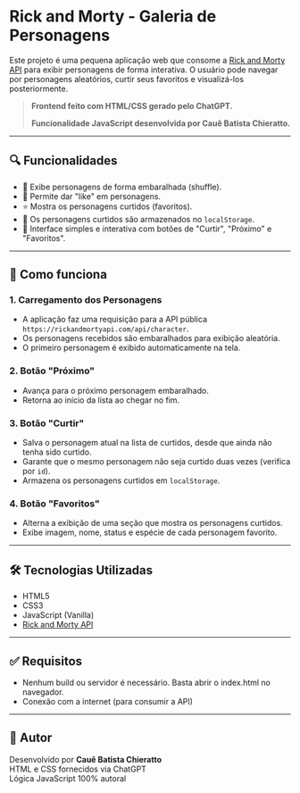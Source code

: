 # Rick and Morty - Galeria de Personagens

Este projeto é uma pequena aplicação web que consome a [Rick and Morty API](https://rickandmortyapi.com/) para exibir personagens de forma interativa. O usuário pode navegar por personagens aleatórios, curtir seus favoritos e visualizá-los posteriormente.

> **Frontend feito com HTML/CSS gerado pelo ChatGPT.**
>
> **Funcionalidade JavaScript desenvolvida por Cauê Batista Chieratto.**

---

## 🔍 Funcionalidades

- 🔄 Exibe personagens de forma embaralhada (shuffle).
- 💚 Permite dar "like" em personagens.
- ⭐ Mostra os personagens curtidos (favoritos).
- 💾 Os personagens curtidos são armazenados no `localStorage`.
- 👥 Interface simples e interativa com botões de "Curtir", "Próximo" e "Favoritos".

---

## 🚀 Como funciona

### 1. Carregamento dos Personagens

- A aplicação faz uma requisição para a API pública `https://rickandmortyapi.com/api/character`.
- Os personagens recebidos são embaralhados para exibição aleatória.
- O primeiro personagem é exibido automaticamente na tela.

### 2. Botão "Próximo"

- Avança para o próximo personagem embaralhado.
- Retorna ao início da lista ao chegar no fim.

### 3. Botão "Curtir"

- Salva o personagem atual na lista de curtidos, desde que ainda não tenha sido curtido.
- Garante que o mesmo personagem não seja curtido duas vezes (verifica por `id`).
- Armazena os personagens curtidos em `localStorage`.

### 4. Botão "Favoritos"

- Alterna a exibição de uma seção que mostra os personagens curtidos.
- Exibe imagem, nome, status e espécie de cada personagem favorito.

---

## 🛠️ Tecnologias Utilizadas

- HTML5
- CSS3
- JavaScript (Vanilla)
- [Rick and Morty API](https://rickandmortyapi.com/)

---

## ✅ Requisitos

- Nenhum build ou servidor é necessário. Basta abrir o index.html no navegador.
- Conexão com a internet (para consumir a API)

---

## 👤 Autor

Desenvolvido por **Cauê Batista Chieratto**  
HTML e CSS fornecidos via ChatGPT  
Lógica JavaScript 100% autoral
